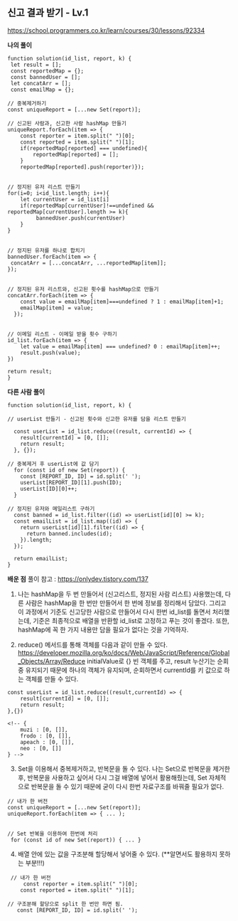 ## 신고 결과 받기 - Lv.1

https://school.programmers.co.kr/learn/courses/30/lessons/92334

**나의 풀이**

```
function solution(id_list, report, k) {
 let result = [];
 const reportedMap = {};
 const bannedUser = [];
 let concatArr = [];
 const emailMap = {};

// 중복제거하기
const uniqueReport = [...new Set(report)];

// 신고된 사람과, 신고한 사람 hashMap 만들기
uniqueReport.forEach(item => {
    const reporter = item.split(" ")[0];
    const reported = item.split(" ")[1];
    if(reportedMap[reported] === undefined){
        reportedMap[reported] = [];
    }
    reportedMap[reported].push(reporter)});


// 정지된 유저 리스트 만들기
for(i=0; i<id_list.length; i++){
    let currentUser = id_list[i]
    if(reportedMap[currentUser]!==undefined && reportedMap[currentUser].length >= k){
         bannedUser.push(currentUser)
    }
}


// 정지된 유저를 하나로 합치기
bannedUser.forEach(item => {
 concatArr = [...concatArr, ...reportedMap[item]];
});


// 정지된 유저 리스트와, 신고된 횟수를 hashMap으로 만들기
concatArr.forEach(item => {
    const value = emailMap[item]===undefined ? 1 : emailMap[item]+1;
    emailMap[item] = value;
  });


// 이메일 리스트 - 이메일 받을 횟수 구하기
id_list.forEach(item => {
    let value = emailMap[item] === undefined? 0 : emailMap[item]++;
    result.push(value);
})

return result;
}
```

**다른 사람 풀이**

```
function solution(id_list, report, k) {

// userList 만들기 - 신고된 횟수와 신고한 유저를 담을 리스트 만들기

  const userList = id_list.reduce((result, currentId) => {
    result[currentId] = [0, []];
    return result;
  }, {});

// 중복제거 후 userList에 값 담기
  for (const id of new Set(report)) {
    const [REPORT_ID, ID] = id.split(' ');
    userList[REPORT_ID][1].push(ID);
    userList[ID][0]++;
  }

// 정지된 유저와 메일리스트 구하기
  const banned = id_list.filter((id) => userList[id][0] >= k);
  const emailList = id_list.map((id) => {
    return userList[id][1].filter((id) => {
      return banned.includes(id);
    }).length;
  });

  return emailList;
}
```

**배운 점**
풀이 참고 : https://onlydev.tistory.com/137

1. 나는 hashMap을 두 번 만들어서 (신고리스트, 정지된 사람 리스트) 사용했는데, 다른 사람은 hashMap을 한 번만 만들어서 한 번에 정보를 정리해서 담았다.
   그리고 이 과정에서 기준도 신고당한 사람으로 만들어서 다시 한번 id_list를 돌면서 처리했는데, 기준은 최종적으로 배열을 반환할 id_list로 고정하고 푸는 것이 좋겠다.
   또한, hashMap에 꼭 한 가지 내용만 담을 필요가 없다는 것을 기억하자.

2. reduce() 메서드를 통해 객체를 다음과 같이 만들 수 있다.
   https://developer.mozilla.org/ko/docs/Web/JavaScript/Reference/Global_Objects/Array/Reduce
   initialValue로 {} 빈 객체를 주고, result 누산기는 순회중 유지되기 때문에 하나의 객체가 유지되며, 순회하면서 currentId를 키 값으로 하는 객체를 만들 수 있다.

```
const userList = id_list.reduce((result,currentId) => {
    result[currentId] = [0, []];
    return result;
},{})

<!-- {
    muzi : [0, []],
    frodo : [0, []],
    apeach : [0, []],
    neo : [0, []]
} -->

```

3. Set을 이용해서 중복제거하고, 반복문을 돌 수 있다.
   나는 Set으로 반복문을 제거한 후, 반복문을 사용하고 싶어서 다시 그걸 배열에 넣어서 활용해줬는데, Set 자체적으로 반복문을 돌 수 있기 때문에 굳이 다시 한번 자료구조를 바꿔줄 필요가 없다.

```
// 내가 한 버전
const uniqueReport = [...new Set(report)];
uniqueReport.forEach(item => { ... );


// Set 반복을 이용하여 한번에 처리
 for (const id of new Set(report)) { ... }
```

4. 배열 안에 있는 값을 구조분해 할당해서 넣어줄 수 있다. (\*\*알면서도 활용하지 못하는 부분!!!)

```
 // 내가 한 버전
     const reporter = item.split(" ")[0];
    const reported = item.split(" ")[1];

// 구조분해 할당으로 split 한 번만 하면 됨.
   const [REPORT_ID, ID] = id.split(' ');

```
